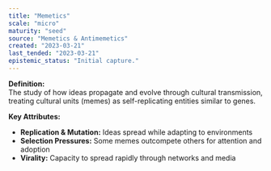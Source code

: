 ```yaml
---
title: "Memetics"
scale: "micro"
maturity: "seed"
source: "Memetics & Antimemetics"
created: "2023-03-21"
last_tended: "2023-03-21"
epistemic_status: "Initial capture."
---
```

**Definition:**  
The study of how ideas propagate and evolve through cultural transmission, treating cultural units (memes) as self-replicating entities similar to genes.

**Key Attributes:**  
- **Replication & Mutation:** Ideas spread while adapting to environments  
- **Selection Pressures:** Some memes outcompete others for attention and adoption  
- **Virality:** Capacity to spread rapidly through networks and media

